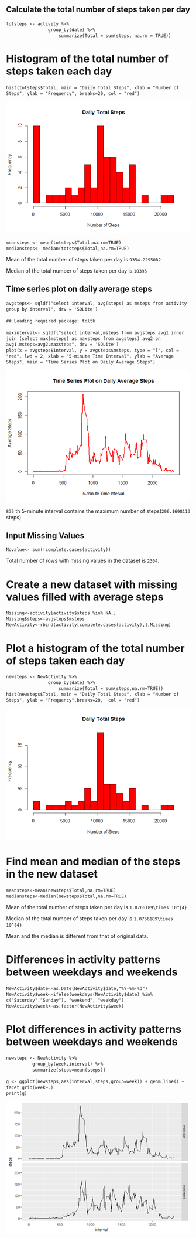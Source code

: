 Calculate the total number of steps taken per day
-------------------------------------------------

    totsteps <- activity %>%
                    group_by(date) %>%
                        summarize(Total = sum(steps, na.rm = TRUE))

Histogram of the total number of steps taken each day
=====================================================

    hist(totsteps$Total, main = "Daily Total Steps", xlab = "Number of Steps", ylab = "Frequency", breaks=20, col = "red")

![](PA1_template_files/figure-markdown_strict/totsteps-1.png)

    meansteps <- mean(totsteps$Total,na.rm=TRUE)
    mediansteps<- median(totsteps$Total,na.rm=TRUE)

Mean of the total number of steps taken per day is `9354.2295082`

Median of the total number of steps taken per day is `10395`

Time series plot on daily average steps
---------------------------------------

    avgsteps<- sqldf("select interval, avg(steps) as msteps from activity group by interval", drv = 'SQLite')

    ## Loading required package: tcltk

    maxinterval<- sqldf("select interval,msteps from avgsteps avg1 inner join (select max(msteps) as maxsteps from avgsteps) avg2 on avg1.msteps=avg2.maxsteps", drv = 'SQLite')
    plot(x = avgsteps$interval, y = avgsteps$msteps, type = "l", col = "red", lwd = 2, xlab = "5-minute Time Interval", ylab = "Average Steps", main = "Time Series Plot on Daily Average Steps")

![](PA1_template_files/figure-markdown_strict/unnamed-chunk-2-1.png)

`835` th 5-minute interval contains the maximum number of
steps(`206.1698113` steps)

Input Missing Values
--------------------

    Novalue<- sum(!complete.cases(activity))

Total number of rows with missing values in the dataset is `2304`.

Create a new dataset with missing values filled with average steps
==================================================================

    Missing<-activity[activity$steps %in% NA,]
    Missing$steps<-avgsteps$msteps
    NewActivity<-rbind(activity[complete.cases(activity),],Missing)

Plot a histogram of the total number of steps taken each day
============================================================

    newsteps <- NewActivity %>%
                    group_by(date) %>%
                        summarize(Total = sum(steps,na.rm=TRUE))
    hist(newsteps$Total, main = "Daily Total Steps", xlab = "Number of Steps", ylab = "Frequency",breaks=20,  col = "red")

![](PA1_template_files/figure-markdown_strict/NewActivity-1.png)

Find mean and median of the steps in the new dataset
====================================================

    meansteps<-mean(newsteps$Total,na.rm=TRUE)
    mediansteps<-median(newsteps$Total,na.rm=TRUE)

Mean of the total number of steps taken per day is
`1.0766189\times 10^{4}`

Median of the total number of steps taken per day is
`1.0766189\times 10^{4}`

Mean and the median is different from that of original data.

Differences in activity patterns between weekdays and weekends
==============================================================

    NewActivity$date<-as.Date(NewActivity$date,"%Y-%m-%d")
    NewActivity$week<-ifelse(weekdays(NewActivity$date) %in% c("Saturday","Sunday"), "weekend", "weekday")
    NewActivity$week<-as.factor(NewActivity$week)

Plot differences in activity patterns between weekdays and weekends
===================================================================

    newsteps <- NewActivity %>% 
              group_by(week,interval) %>% 
              summarize(steps=mean(steps))

    g <- ggplot(newsteps,aes(interval,steps,group=week)) + geom_line() + facet_grid(week~.)
    print(g)

![](PA1_template_files/figure-markdown_strict/unnamed-chunk-7-1.png)
